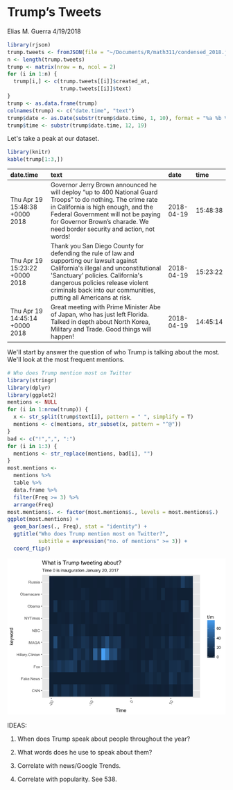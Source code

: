 Trump’s Tweets
================
Elias M. Guerra
4/19/2018

``` r
library(rjson)
trump.tweets <- fromJSON(file = "~/Documents/R/math311/condensed_2018.json")
n <- length(trump.tweets) 
trump <- matrix(nrow = n, ncol = 2)
for (i in 1:n) {
  trump[i,] <- c(trump.tweets[[i]]$created_at,
                 trump.tweets[[i]]$text)
}
trump <- as.data.frame(trump)
colnames(trump) <- c("date.time", "text")
trump$date <- as.Date(substr(trump$date.time, 1, 10), format = "%a %b %d %t")
trump$time <- substr(trump$date.time, 12, 19) 
```

Let's take a peak at our dataset.

``` r
library(knitr)
kable(trump[1:3,])
```

| date.time                      | text                                                                                                                                                                                                                                                                            | date       | time     |
|:-------------------------------|:--------------------------------------------------------------------------------------------------------------------------------------------------------------------------------------------------------------------------------------------------------------------------------|:-----------|:---------|
| Thu Apr 19 15:48:38 +0000 2018 | Governor Jerry Brown announced he will deploy “up to 400 National Guard Troops” to do nothing. The crime rate in California is high enough, and the Federal Government will not be paying for Governor Brown’s charade. We need border security and action, not words!          | 2018-04-19 | 15:48:38 |
| Thu Apr 19 15:23:22 +0000 2018 | Thank you San Diego County for defending the rule of law and supporting our lawsuit against California's illegal and unconstitutional 'Sanctuary' policies. California's dangerous policies release violent criminals back into our communities, putting all Americans at risk. | 2018-04-19 | 15:23:22 |
| Thu Apr 19 14:45:14 +0000 2018 | Great meeting with Prime Minister Abe of Japan, who has just left Florida. Talked in depth about North Korea, Military and Trade. Good things will happen!                                                                                                                      | 2018-04-19 | 14:45:14 |

We'll start by answer the question of who Trump is talking about the most. We'll look at the most frequent mentions.

``` r
# Who does Trump mention most on Twitter
library(stringr)
library(dplyr)
library(ggplot2)
mentions <- NULL
for (i in 1:nrow(trump)) {
  x <- str_split(trump$text[i], pattern = " ", simplify = T)
  mentions <- c(mentions, str_subset(x, pattern = "^@"))
}
bad <- c("!",",", ":")
for (i in 1:3) {
  mentions <- str_replace(mentions, bad[i], "")
}
most.mentions <- 
  mentions %>%
  table %>%
  data.frame %>%
  filter(Freq >= 3) %>%
  arrange(Freq)
most.mentions$. <- factor(most.mentions$., levels = most.mentions$.)
ggplot(most.mentions) + 
  geom_bar(aes(., Freq), stat = "identity") +
  ggtitle("Who does Trump mention most on Twitter?",
          subtitle = expression("no. of mentions" >= 3)) +
  coord_flip()
```

![](README_files/figure-markdown_github-ascii_identifiers/unnamed-chunk-3-1.png)

IDEAS:

1.  When does Trump speak about people throughout the year?

2.  What words does he use to speak about them?

3.  Correlate with news/Google Trends.

4.  Correlate with popularity. See 538.
